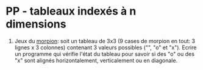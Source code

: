 # PP - tableaux indexés à n dimensions

 1. Jeux du [morpion](https://fr.wikipedia.org/wiki/Morpion_(jeu)): soit un tableau de 3x3 (9 cases de morpion en tout: 3 lignes x 3 colonnes) contenant 3 valeurs possibles ("", "o" et "x"). Ecrire un programme qui vérifie l'état du tableau pour savoir si des "o" ou des "x" sont alignés horizontalement, verticalement ou en diagonale.

